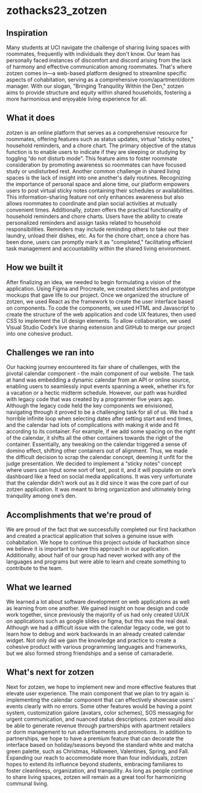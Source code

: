 # zothacks23_zotzen

## Inspiration
Many students at UCI navigate the challenge of sharing living spaces with roommates, frequently with individuals they don't know. Our team has personally faced instances of discomfort and discord arising from the lack of harmony and effective communication among roommates. That's where zotzen comes in—a web-based platform designed to streamline specific aspects of cohabitation, serving as a comprehensive room/apartment/dorm manager. With our slogan, "Bringing Tranquility Within the Den," zotzen aims to provide structure and equity within shared households, fostering a more harmonious and enjoyable living experience for all.

## What it does
zotzen is an online platform that serves as a comprehensive resource for roommates, offering features such as status updates, virtual "sticky notes," household reminders, and a chore chart. The primary objective of the status function is to enable users to indicate if they are sleeping or studying by toggling “do not disturb mode”.  This feature aims to foster roommate consideration by promoting awareness so roommates can have focused study or undisturbed rest.
Another common challenge in shared living spaces is the lack of insight into one another's daily routines. Recognizing the importance of personal space and alone time, our platform empowers users to post virtual sticky notes containing their schedules or availabilities. This information-sharing feature not only enhances awareness but also allows roommates to coordinate and plan social activities at mutually convenient times.
Additionally, zotzen offers the practical functionality of household reminders and chore charts. Users have the ability to create personalized reminders and assign tasks related to household responsibilities. Reminders may include reminding others to take out their laundry, unload their dishes, etc. As for the chore chart, once a chore has been done, users can promptly mark it as "completed," facilitating efficient task management and accountability within the shared living environment.

## How we built it
After finalizing an idea, we needed to begin formulating a vision of the application. Using Figma and Procreate, we created sketches and prototype mockups that gave life to our project. Once we organized the structure of zotzen, we used React as the framework to create the user interface based on components. To code the components, we used HTML and Javascript to create the structure of the web application and code UX features, then used CSS to implement the UI design elements. To allow collaboration, we used Visual Studio Code’s live sharing extension and GitHub to merge our project into one cohesive product. 

## Challenges we ran into
Our hacking journey encountered its fair share of challenges, with the pivotal calendar component - the main component of our website. The task at hand was embedding a dynamic calendar from an API or online source, enabling users to seamlessly input events spanning a week, whether it’s for a vacation or a hectic midterm schedule. However, our path was hurdled with legacy code that was created by a programmer five years ago. Although the legacy code held the key components we envisioned, navigating through it proved to be a challenging task for all of us.  We had a horrible infinite loop when selecting dates after setting start and end times, and the calendar had lots of complications with making it wide and fit according to its container. For example, if we add some spacing on the right of the calendar, it shifts all the other containers towards the right of the container. Essentially, any tweaking on the calendar triggered a sense of domino effect, shifting other containers out of alignment. Thus, we made the difficult decision to scrap the calendar concept, deeming it unfit for the judge presentation. We decided to implement a “sticky notes” concept where users can input some sort of text, post it, and it will populate on one’s dashboard like a feed on social media applications. It was very unfortunate that the calendar didn’t work out as it did since it was the core part of our zotzen application. It was meant to bring organization and ultimately bring tranquility among one’s den.

## Accomplishments that we're proud of
We are proud of the fact that we successfully completed our first hackathon and created a practical application that solves a genuine issue with cohabitation. We hope to continue this project outside of hackathon since we believe it is important to have this approach in our application. Additionally, about half of our group had never worked with any of the languages and programs but were able to learn and create something to contribute to the team.

## What we learned
We learned a lot about software development on web applications as well as learning from one another. We gained insight on how design and code work together, since previously the majority of us had only created UI/UX on applications such as google slides or figma, but this was the real deal. Although we had a difficult issue with the calendar legacy code, we got to learn how to debug and work backwards in an already created calendar widget. Not only did we gain the knowledge and practice to create a cohesive product with various programming languages and frameworks, but we also formed strong friendships and a sense of camaraderie. 

## What's next for zotzen
Next for zotzen, we hope to implement new and more effective features that elevate user experience. The main component that we plan to try again is implementing the calendar component that can effectively showcase users’ events clearly with no errors. Some other features would be having a point system, customization galore (avatars, color schemes), SOS messaging for urgent communication, and nuanced status descriptions. zotzen would also be able to generate revenue through partnerships with apartment retailers or dorm management to run advertisements and promotions. In addition to partnerships, we hope to have a premium feature that can decorate the interface based on holiday/seasons beyond the standard white and matcha green palette, such as Christmas, Halloween, Valentines, Spring, and Fall. Expanding our reach to accommodate more than four individuals, zotzen hopes to extend its influence beyond students, embracing familiares to foster cleanliness, organization, and tranquility. As long as people continue to share living spaces, zotzen will remain as a great tool for harmonizing communal living.
